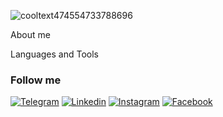 
![cooltext474554733788696](https://github.com/user-attachments/assets/8570d843-2d6d-4fd4-bf81-a20fb1c70954)

About me 

Languages and Tools

### Follow me 

[![Telegram](https://img.shields.io/badge/-Telegram-090909?style=for-thebadge&log=Telegram&logoColor=FF0000)](https://t.me/SurSuren)
[![Linkedin](https://img.shields.io/badge/-Linkedin-090909?style=for-thebadge&log=Linkedin&logoColor=FF0000)](https://www.linkedin.com/in/suren-sargsyan-25582a27a/)
[![Instagram](https://img.shields.io/badge/-YInstagram-090909?style=for-thebadge&log=Instagram&logoColor=FF0000)](https://www.instagram.com/sursuren/)
[![Facebook](https://img.shields.io/badge/-Facebook-090909?style=for-thebadge&log=Facebook&logoColor=FF0000)](https://ww.facebook.com/suren.sargsyan.967)
